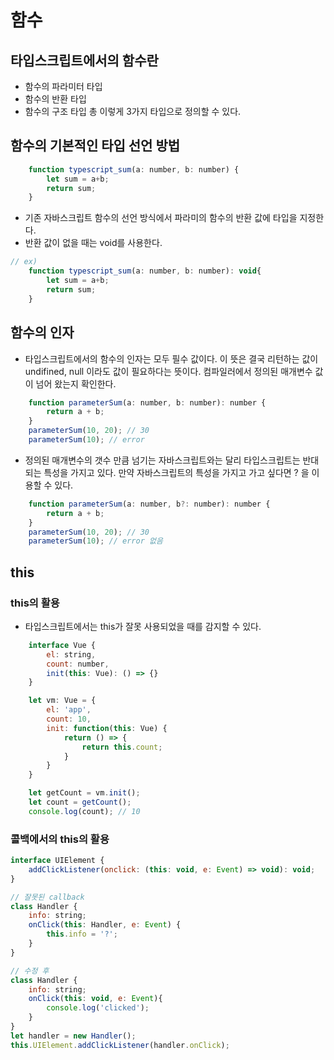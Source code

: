 # 함수

## 타입스크립트에서의 함수란
- 함수의 파라미터 타입
- 함수의 반환 타입
- 함수의 구조 타입
총 이렇게 3가지 타입으로 정의할 수 있다.


## 함수의 기본적인 타입 선언 방법 
```javascript
    function typescript_sum(a: number, b: number) {
        let sum = a+b;
        return sum;
    }
```
- 기존 자바스크립트 함수의 선언 방식에서 파라미의 함수의 반환 값에 타입을 지정한다.
- 반환 값이 없을 때는 void를 사용한다.
```javascript
// ex) 
    function typescript_sum(a: number, b: number): void{
        let sum = a+b;
        return sum;
    }
```

## 함수의 인자
- 타입스크립트에서의 함수의 인자는 모두 필수 값이다. 이 뜻은 결국 리턴하는 값이 undifined, null 이라도 값이 필요하다는 뜻이다. 컴파일러에서 정의된 매개변수 값이 넘어 왔는지 확인한다. 
```javascript
    function parameterSum(a: number, b: number): number {
        return a + b;
    }
    parameterSum(10, 20); // 30
    parameterSum(10); // error
```
- 정의된 매개변수의 갯수 만큼 넘기는 자바스크립트와는 달리 타입스크립트는 반대되는 특성을 가지고 있다. 만약 자바스크립트의 특성을 가지고 가고 싶다면 ? 을 이용할 수 있다.
```javascript
    function parameterSum(a: number, b?: number): number {
        return a + b;
    }
    parameterSum(10, 20); // 30
    parameterSum(10); // error 없음
```
## this

### this의 활용
- 타입스크립트에서는 this가 잘못 사용되었을 때를 감지할 수 있다.
```javascript
    interface Vue {
        el: string,
        count: number,
        init(this: Vue): () => {}
    }

    let vm: Vue = {
        el: 'app',
        count: 10,
        init: function(this: Vue) {
            return () => {
                return this.count;
            }
        }
    }

    let getCount = vm.init();
    let count = getCount();
    console.log(count); // 10
```

### 콜백에서의 this의 활용
```javascript
interface UIElement {
    addClickListener(onclick: (this: void, e: Event) => void): void;
}

// 잘못된 callback
class Handler {
    info: string;
    onClick(this: Handler, e: Event) {
        this.info = '?';
    }
}

// 수정 후
class Handler {
    info: string;
    onClick(this: void, e: Event){
        console.log('clicked');
    }
}
let handler = new Handler();
this.UIElement.addClickListener(handler.onClick);
```